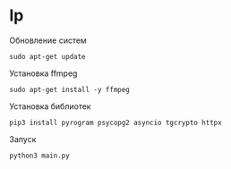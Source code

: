 # lp

Обновление систем
```shell
sudo apt-get update
```

Установка ffmpeg
```shell
sudo apt-get install -y ffmpeg
```

Установка библиотек
```shell
pip3 install pyrogram psycopg2 asyncio tgcrypto httpx
```

Запуск
```shell
python3 main.py
```
